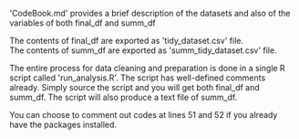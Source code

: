 'CodeBook.md' provides a brief description of the datasets and also of the variables of both final_df and summ_df

The contents of final_df are exported as 'tidy_dataset.csv' file.       
The contents of summ_df are exported as 'summ_tidy_dataset.csv' file.

The entire process for data cleaning and preparation is done in a single R script called 'run_analysis.R'. The script has well-defined comments already. Simply source the script and you will get both final_df and summ_df. The script will also produce a text file of summ_df.

You can choose to comment out codes at lines 51 and 52 if you already have the packages installed.